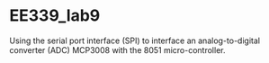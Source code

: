 # EE339_lab9
Using the serial port interface (SPI) to interface an analog-to-digital converter (ADC) MCP3008 with the 8051 micro-controller.
